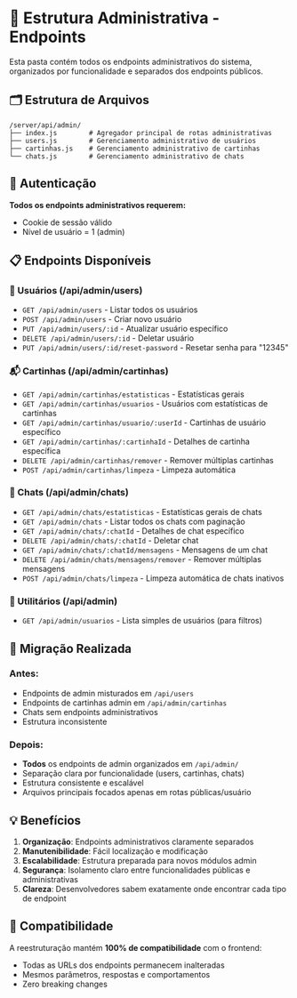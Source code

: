 # 📁 Estrutura Administrativa - Endpoints

Esta pasta contém todos os endpoints administrativos do sistema, organizados por funcionalidade e separados dos endpoints públicos.

## 🗂️ Estrutura de Arquivos

```
/server/api/admin/
├── index.js        # Agregador principal de rotas administrativas
├── users.js        # Gerenciamento administrativo de usuários
├── cartinhas.js    # Gerenciamento administrativo de cartinhas
└── chats.js        # Gerenciamento administrativo de chats
```

## 🔐 Autenticação

**Todos os endpoints administrativos requerem:**
- Cookie de sessão válido
- Nível de usuário = 1 (admin)

## 📋 Endpoints Disponíveis

### **👥 Usuários (/api/admin/users)**
- `GET /api/admin/users` - Listar todos os usuários
- `POST /api/admin/users` - Criar novo usuário
- `PUT /api/admin/users/:id` - Atualizar usuário específico
- `DELETE /api/admin/users/:id` - Deletar usuário
- `PUT /api/admin/users/:id/reset-password` - Resetar senha para "12345"

### **📬 Cartinhas (/api/admin/cartinhas)**
- `GET /api/admin/cartinhas/estatisticas` - Estatísticas gerais
- `GET /api/admin/cartinhas/usuarios` - Usuários com estatísticas de cartinhas
- `GET /api/admin/cartinhas/usuario/:userId` - Cartinhas de usuário específico
- `GET /api/admin/cartinhas/:cartinhaId` - Detalhes de cartinha específica
- `DELETE /api/admin/cartinhas/remover` - Remover múltiplas cartinhas
- `POST /api/admin/cartinhas/limpeza` - Limpeza automática

### **💬 Chats (/api/admin/chats)**
- `GET /api/admin/chats/estatisticas` - Estatísticas gerais de chats
- `GET /api/admin/chats` - Listar todos os chats com paginação
- `GET /api/admin/chats/:chatId` - Detalhes de chat específico
- `DELETE /api/admin/chats/:chatId` - Deletar chat
- `GET /api/admin/chats/:chatId/mensagens` - Mensagens de um chat
- `DELETE /api/admin/chats/mensagens/remover` - Remover múltiplas mensagens
- `POST /api/admin/chats/limpeza` - Limpeza automática de chats inativos

### **🔧 Utilitários (/api/admin)**
- `GET /api/admin/usuarios` - Lista simples de usuários (para filtros)

## 🚀 Migração Realizada

### **Antes:**
- Endpoints de admin misturados em `/api/users`
- Endpoints de cartinhas admin em `/api/admin/cartinhas`
- Chats sem endpoints administrativos
- Estrutura inconsistente

### **Depois:**
- **Todos** os endpoints de admin organizados em `/api/admin/`
- Separação clara por funcionalidade (users, cartinhas, chats)
- Estrutura consistente e escalável
- Arquivos principais focados apenas em rotas públicas/usuário

## 💡 Benefícios

1. **Organização**: Endpoints administrativos claramente separados
2. **Manutenibilidade**: Fácil localização e modificação
3. **Escalabilidade**: Estrutura preparada para novos módulos admin
4. **Segurança**: Isolamento claro entre funcionalidades públicas e administrativas
5. **Clareza**: Desenvolvedores sabem exatamente onde encontrar cada tipo de endpoint

## 🔄 Compatibilidade

A reestruturação mantém **100% de compatibilidade** com o frontend:
- Todas as URLs dos endpoints permanecem inalteradas
- Mesmos parâmetros, respostas e comportamentos
- Zero breaking changes